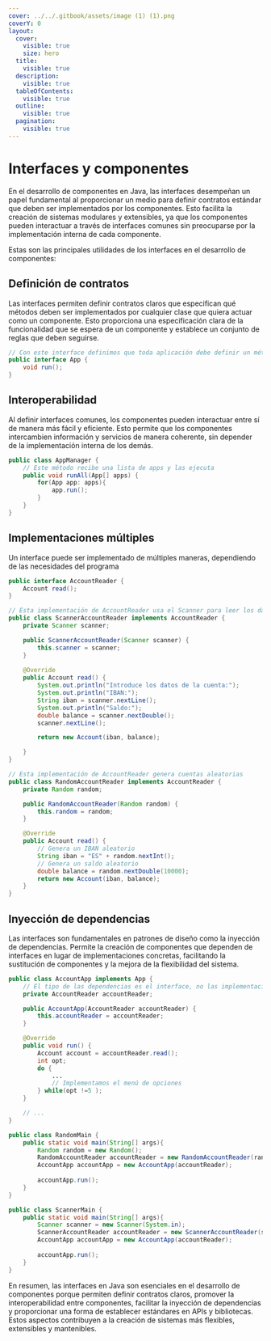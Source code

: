 ```yaml
---
cover: ../../.gitbook/assets/image (1) (1).png
coverY: 0
layout:
  cover:
    visible: true
    size: hero
  title:
    visible: true
  description:
    visible: true
  tableOfContents:
    visible: true
  outline:
    visible: true
  pagination:
    visible: true
---
```


# Interfaces y componentes

En el desarrollo de componentes en Java, las interfaces desempeñan un papel fundamental al proporcionar un medio para definir contratos estándar que deben ser implementados por los componentes. Esto facilita la creación de sistemas modulares y extensibles, ya que los componentes pueden interactuar a través de interfaces comunes sin preocuparse por la implementación interna de cada componente.

Estas son las principales utilidades de los interfaces en el desarrollo de componentes:

## **Definición de contratos**

Las interfaces permiten definir contratos claros que especifican qué métodos deben ser implementados por cualquier clase que quiera actuar como un componente. Esto proporciona una especificación clara de la funcionalidad que se espera de un componente y establece un conjunto de reglas que deben seguirse.

```java
// Con este interface definimos que toda aplicación debe definir un método run
public interface App {
    void run();
}
```

## **Interoperabilidad**

Al definir interfaces comunes, los componentes pueden interactuar entre sí de manera más fácil y eficiente. Esto permite que los componentes intercambien información y servicios de manera coherente, sin depender de la implementación interna de los demás.

```java
public class AppManager {
    // Este método recibe una lista de apps y las ejecuta
    public void runAll(App[] apps) {
        for(App app: apps){
            app.run();
        }
    }
}
```

## **Implementaciones múltiples**

Un interface puede ser implementado de múltiples maneras, dependiendo de las necesidades del programa

```java
public interface AccountReader {
    Account read();
}

// Esta implementación de AccountReader usa el Scanner para leer los datos de una cuenta
public class ScannerAccountReader implements AccountReader {
    private Scanner scanner;

    public ScannerAccountReader(Scanner scanner) {
        this.scanner = scanner;
    }
    
    @Override
    public Account read() {
        System.out.println("Introduce los datos de la cuenta:");
        System.out.println("IBAN:");
        String iban = scanner.nextLine();
        System.out.println("Saldo:");
        double balance = scanner.nextDouble();
        scanner.nextLine();

        return new Account(iban, balance);

    }
}

// Esta implementación de AccountReader genera cuentas aleatorias
public class RandomAccountReader implements AccountReader {
    private Random random;

    public RandomAccountReader(Random random) {
        this.random = random;
    }

    @Override
    public Account read() {
        // Genera un IBAN aleatorio
        String iban = "ES" + random.nextInt();
        // Genera un saldo aleatorio
        double balance = random.nextDouble(10000);
        return new Account(iban, balance);
    }
}
```

## **Inyección de dependencias**

Las interfaces son fundamentales en patrones de diseño como la inyección de dependencias. Permite la creación de componentes que dependen de interfaces en lugar de implementaciones concretas, facilitando la sustitución de componentes y la mejora de la flexibilidad del sistema.

```java
public class AccountApp implements App {
    // El tipo de las dependencias es el interface, no las implementaciones
    private AccountReader accountReader;

    public AccountApp(AccountReader accountReader) {
        this.accountReader = accountReader;
    }

    @Override
    public void run() {
        Account account = accountReader.read();
        int opt;
        do {
            ...
            // Implementamos el menú de opciones
        } while(opt !=5 );
    }

    // ...
}

public class RandomMain {
    public static void main(String[] args){
        Random random = new Random();
        RandomAccountReader accountReader = new RandomAccountReader(random);
        AccountApp accountApp = new AccountApp(accountReader);
        
        accountApp.run();
    }
}

public class ScannerMain {
    public static void main(String[] args){
        Scanner scanner = new Scanner(System.in);
        ScannerAccountReader accountReader = new ScannerAccountReader(scanner);
        AccountApp accountApp = new AccountApp(accountReader);
        
        accountApp.run();
    }
}
```

En resumen, las interfaces en Java son esenciales en el desarrollo de componentes porque permiten definir contratos claros, promover la interoperabilidad entre componentes, facilitar la inyección de dependencias y proporcionar una forma de establecer estándares en APIs y bibliotecas. Estos aspectos contribuyen a la creación de sistemas más flexibles, extensibles y mantenibles.
